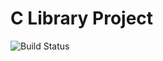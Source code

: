 # C Library Project

![Build Status](https://github.com/anguswolf/c-library-project/actions/workflows/c-cpp.yml/badge.svg)
